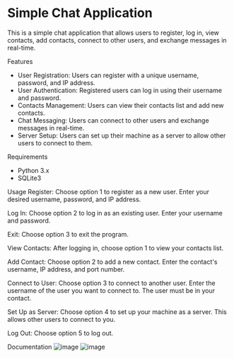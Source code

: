 # Simple Chat Application


This is a simple chat application that allows users to register, log in, view contacts, add contacts, connect to other users, and exchange messages in real-time.

Features
- User Registration: Users can register with a unique username, password, and IP address.
- User Authentication: Registered users can log in using their username and password.
- Contacts Management: Users can view their contacts list and add new contacts.
- Chat Messaging: Users can connect to other users and exchange messages in real-time.
- Server Setup: Users can set up their machine as a server to allow other users to connect to them.
  
Requirements
- Python 3.x
- SQLite3

Usage
Register: Choose option 1 to register as a new user. Enter your desired username, password, and IP address.

Log In: Choose option 2 to log in as an existing user. Enter your username and password.

Exit: Choose option 3 to exit the program.

View Contacts: After logging in, choose option 1 to view your contacts list.

Add Contact: Choose option 2 to add a new contact. Enter the contact's username, IP address, and port number.

Connect to User: Choose option 3 to connect to another user. Enter the username of the user you want to connect to. The user must be in your contact.

Set Up as Server: Choose option 4 to set up your machine as a server. This allows other users to connect to you.

Log Out: Choose option 5 to log out.

Documentation
![image](https://github.com/Erichen294/P2P-System/assets/98416392/2e8d3c8e-3cf8-45b1-8e40-7ac6d182de82)
![image](https://github.com/Erichen294/P2P-System/assets/98416392/f0a9ef81-40e6-4733-9105-d139181a161d)
